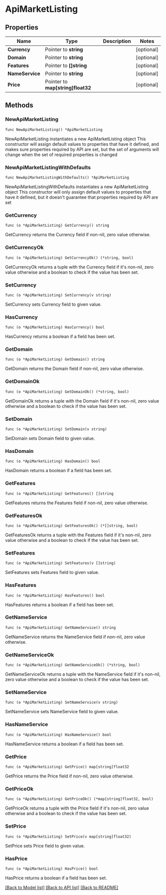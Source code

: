 # ApiMarketListing

## Properties

Name | Type | Description | Notes
------------ | ------------- | ------------- | -------------
**Currency** | Pointer to **string** |  | [optional] 
**Domain** | Pointer to **string** |  | [optional] 
**Features** | Pointer to **[]string** |  | [optional] 
**NameService** | Pointer to **string** |  | [optional] 
**Price** | Pointer to **map[string]float32** |  | [optional] 

## Methods

### NewApiMarketListing

`func NewApiMarketListing() *ApiMarketListing`

NewApiMarketListing instantiates a new ApiMarketListing object
This constructor will assign default values to properties that have it defined,
and makes sure properties required by API are set, but the set of arguments
will change when the set of required properties is changed

### NewApiMarketListingWithDefaults

`func NewApiMarketListingWithDefaults() *ApiMarketListing`

NewApiMarketListingWithDefaults instantiates a new ApiMarketListing object
This constructor will only assign default values to properties that have it defined,
but it doesn't guarantee that properties required by API are set

### GetCurrency

`func (o *ApiMarketListing) GetCurrency() string`

GetCurrency returns the Currency field if non-nil, zero value otherwise.

### GetCurrencyOk

`func (o *ApiMarketListing) GetCurrencyOk() (*string, bool)`

GetCurrencyOk returns a tuple with the Currency field if it's non-nil, zero value otherwise
and a boolean to check if the value has been set.

### SetCurrency

`func (o *ApiMarketListing) SetCurrency(v string)`

SetCurrency sets Currency field to given value.

### HasCurrency

`func (o *ApiMarketListing) HasCurrency() bool`

HasCurrency returns a boolean if a field has been set.

### GetDomain

`func (o *ApiMarketListing) GetDomain() string`

GetDomain returns the Domain field if non-nil, zero value otherwise.

### GetDomainOk

`func (o *ApiMarketListing) GetDomainOk() (*string, bool)`

GetDomainOk returns a tuple with the Domain field if it's non-nil, zero value otherwise
and a boolean to check if the value has been set.

### SetDomain

`func (o *ApiMarketListing) SetDomain(v string)`

SetDomain sets Domain field to given value.

### HasDomain

`func (o *ApiMarketListing) HasDomain() bool`

HasDomain returns a boolean if a field has been set.

### GetFeatures

`func (o *ApiMarketListing) GetFeatures() []string`

GetFeatures returns the Features field if non-nil, zero value otherwise.

### GetFeaturesOk

`func (o *ApiMarketListing) GetFeaturesOk() (*[]string, bool)`

GetFeaturesOk returns a tuple with the Features field if it's non-nil, zero value otherwise
and a boolean to check if the value has been set.

### SetFeatures

`func (o *ApiMarketListing) SetFeatures(v []string)`

SetFeatures sets Features field to given value.

### HasFeatures

`func (o *ApiMarketListing) HasFeatures() bool`

HasFeatures returns a boolean if a field has been set.

### GetNameService

`func (o *ApiMarketListing) GetNameService() string`

GetNameService returns the NameService field if non-nil, zero value otherwise.

### GetNameServiceOk

`func (o *ApiMarketListing) GetNameServiceOk() (*string, bool)`

GetNameServiceOk returns a tuple with the NameService field if it's non-nil, zero value otherwise
and a boolean to check if the value has been set.

### SetNameService

`func (o *ApiMarketListing) SetNameService(v string)`

SetNameService sets NameService field to given value.

### HasNameService

`func (o *ApiMarketListing) HasNameService() bool`

HasNameService returns a boolean if a field has been set.

### GetPrice

`func (o *ApiMarketListing) GetPrice() map[string]float32`

GetPrice returns the Price field if non-nil, zero value otherwise.

### GetPriceOk

`func (o *ApiMarketListing) GetPriceOk() (*map[string]float32, bool)`

GetPriceOk returns a tuple with the Price field if it's non-nil, zero value otherwise
and a boolean to check if the value has been set.

### SetPrice

`func (o *ApiMarketListing) SetPrice(v map[string]float32)`

SetPrice sets Price field to given value.

### HasPrice

`func (o *ApiMarketListing) HasPrice() bool`

HasPrice returns a boolean if a field has been set.


[[Back to Model list]](../README.md#documentation-for-models) [[Back to API list]](../README.md#documentation-for-api-endpoints) [[Back to README]](../README.md)


